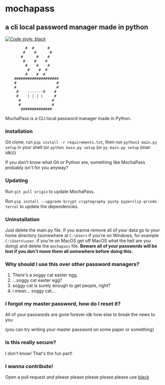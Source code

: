 # mochapass

## a cli local password manager made in python

[![Code style: black](https://img.shields.io/badge/code%20style-black-000000.svg)](https://github.com/psf/black)

```plaintext
         #  #      #
        #    #      #
       #      #    #
        #    #    #
         #    #    #
          #    #  #
         #    #  #
    ####################
    #                  #
    #                  #
     #    -------0    #
     #    | | | |     #
      #              #
      #              #
       ##############
```

MochaPass is a CLI local password manager made in Python.

### Installation

Git clone, run `pip install -r requirements.txt`, then run `python3 main.py setup` in your shell (or `python main.py setup` (or `py main.py setup` (man idk)))

If you don't know what Git or Python are, something like MochaPass probably isn't for you anyway?

### Updating

Run `git pull origin` to update MochaPass.

Run `pip install --upgrade bcrypt cryptography pyotp pyperclip qrcode tercol` to update the dependencies.

### Uninstallation

Just delete the main.py file. If you wanna remove all of your data go to your home directory (somewhere at `C:\Users` if you're on Windows, for example `C:\Users\user`. if you're on MacOS get off MacOS what the hell are you doing) and delete the `mochapass` file. **Beware all of your passwords will be lost if you don't move them all somewhere before doing this.**

### Why should I use this over other password managers?

1. There's a soggy cat easter egg.
2. ...soggy cat easter egg?
3. soggy cat is surely enough to get people, right?
4. i mean... soggy cat...

### I forgot my master password, how do I reset it?

All of your passwords are gone forever idk how else to break the news to you

(you can try writing your master password on some paper or something)

### Is this really secure?

I don't know! That's the fun part!

### I wanna contribute!

Open a pull request and please please please please please use [black](https://github.com/psf/black)
